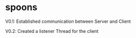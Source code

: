 # spoons

V0.1:
Established communication between Server and Client

V0.2:
Created a listener Thread for the client